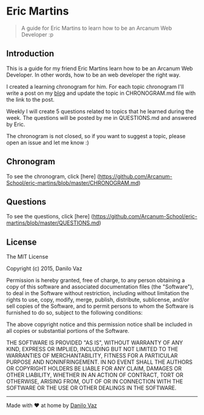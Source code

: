 # Eric Martins
>A guide for Eric Martins to learn how to be an Arcanum Web Developer :p

## Introduction

This is a guide for my friend Eric Martins learn how to be an Arcanum Web Developer. In other words, how to be an web developer the right way.

I created a learning chronogram for him. For each topic chronogram I'll write a post on my [blog](http://danilovaz.github.io) and update the topic in CHRONOGRAM.md file with the link to the post.

Weekly I will create 5 questions related to topics that he learned during the week. The questions will be posted by me in QUESTIONS.md and answered by Eric.

The chronogram is not closed, so if you want to suggest a topic, please open an issue and let me know :)

## Chronogram

To see the chronogram, click [here] (https://github.com/Arcanum-School/eric-martins/blob/master/CHRONOGRAM.md)

## Questions

To see the questions, click [here] (https://github.com/Arcanum-School/eric-martins/blob/master/QUESTIONS.md)

## License

The MIT License

Copyright (c) 2015, Danilo Vaz

Permission is hereby granted, free of charge, to any person
obtaining a copy of this software and associated documentation
files (the "Software"), to deal in the Software without
restriction, including without limitation the rights to use,
copy, modify, merge, publish, distribute, sublicense, and/or sell
copies of the Software, and to permit persons to whom the
Software is furnished to do so, subject to the following
conditions:

The above copyright notice and this permission notice shall be
included in all copies or substantial portions of the Software.

THE SOFTWARE IS PROVIDED "AS IS", WITHOUT WARRANTY OF ANY KIND,
EXPRESS OR IMPLIED, INCLUDING BUT NOT LIMITED TO THE WARRANTIES
OF MERCHANTABILITY, FITNESS FOR A PARTICULAR PURPOSE AND
NONINFRINGEMENT. IN NO EVENT SHALL THE AUTHORS OR COPYRIGHT
HOLDERS BE LIABLE FOR ANY CLAIM, DAMAGES OR OTHER LIABILITY,
WHETHER IN AN ACTION OF CONTRACT, TORT OR OTHERWISE, ARISING
FROM, OUT OF OR IN CONNECTION WITH THE SOFTWARE OR THE USE OR
OTHER DEALINGS IN THE SOFTWARE.

---

Made with :heart: at home by [Danilo Vaz](https://github.com/danilovaz)
